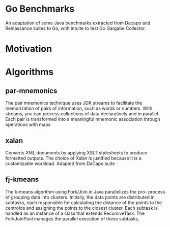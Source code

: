 # Go Benchmarks
An adaptation of some Java benchmarks extracted from Dacapo and Reinassance suites to Go, with intuite to test Go Gargabe Collector.  

# Motivation


# Algorithms 

## par-mnemonics

The pair mnemonics technique uses JDK streams to facilitate the memorization of pairs of information, such as words or numbers. With
streams, you can process collections of data declaratively and in parallel. Each
pair is transformed into a meaningful mnemonic association through operations
with maps

## xalan

Converts XML documents by applying XSLT stylesheets to produce
formatted outputs. The choice of Xalan is justified because it is a customizable workload. Adapted from DaCapo suite

## fj-kmeans

The k-means algorithm using Fork/Join in Java parallelizes the pro-
process of grouping data into clusters. Initially, the data points are
distributed in subtasks, each responsible for calculating the distance of the points
to the centroids and assigning the points to the closest cluster. Each subtask is handled
as an instance of a class that extends RecursiveTask. The ForkJoinPool
manages the parallel execution of these subtasks.